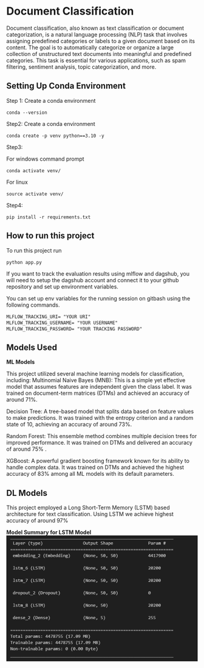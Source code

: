 # Document Classification

Document classification, also known as text classification or document categorization, is a natural language processing (NLP) task that involves assigning predefined categories or labels to a given document based on its content. The goal is to automatically categorize or organize a large collection of unstructured text documents into meaningful and predefined categories. This task is essential for various applications, such as spam filtering, sentiment analysis, topic categorization, and more.

## Setting Up Conda Environment

Step 1: Create a conda environment

```
conda --version
```

Step2: Create a conda environment

```
conda create -p venv python==3.10 -y
```

Step3:

For windows command prompt

```
conda activate venv/
```

For linux

```
source activate venv/
```

Step4:

```
pip install -r requirements.txt
```

## How to run this project

To run this project run

```
python app.py

```

If you want to track the evaluation results using mlflow and dagshub, you will need to setup the dagshub account and connect it to your github repository and set up environment variables.

You can set up env variables for the running session on gitbash using the following commands.

```
MLFLOW_TRACKING_URI= "YOUR URI"
MLFLOW_TRACKING_USERNAME= "YOUR USERNAME"
MLFLOW_TRACKING_PASSWORD= "YOUR TRACKING PASSWORD"
```

## Models Used

**ML Models**

This project utilized several machine learning models for classification, including:
Multinomial Naive Bayes (MNB): This is a simple yet effective model that assumes features are independent given the class label. It was trained on document-term matrices (DTMs) and achieved an accuracy of around 71%.

Decision Tree: A tree-based model that splits data based on feature values to make predictions. It was trained with the entropy criterion and a random state of 10, achieving an accuracy of around 73%.

Random Forest: This ensemble method combines multiple decision trees for improved performance. It was trained on DTMs and delivered an accuracy of around 75% .

XGBoost: A powerful gradient boosting framework known for its ability to handle complex data. It was trained on DTMs and achieved the highest accuracy of 83% among all ML models with its default parameters.

## DL Models

This project employed a Long Short-Term Memory (LSTM) based architecture for text classification.
Using LSTM we achieve highest accuracy of around 97%

**Model Summary for LSTM Model**
![Alt text](image.png)
